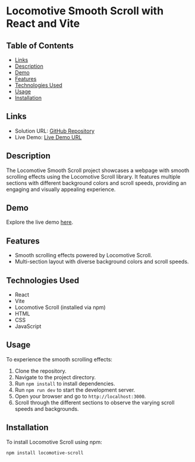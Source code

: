 # Locomotive Smooth Scroll with React and Vite

## Table of Contents

- [Links](#links)
- [Description](#description)
- [Demo](#demo)
- [Features](#features)
- [Technologies Used](#technologies-used)
- [Usage](#usage)
- [Installation](#installation)

## Links

- Solution URL: [GitHub Repository](https://github.com/aruntutter/locomotive-smooth-scroll-with-react-vite/tree/main)
- Live Demo: [Live Demo URL](https://astonishing-elf-2803d0.netlify.app/)

## Description

The Locomotive Smooth Scroll project showcases a webpage with smooth scrolling effects using the Locomotive Scroll library. It features multiple sections with different background colors and scroll speeds, providing an engaging and visually appealing experience.

## Demo

Explore the live demo [here](https://astonishing-elf-2803d0.netlify.app/).

## Features

- Smooth scrolling effects powered by Locomotive Scroll.
- Multi-section layout with diverse background colors and scroll speeds.

## Technologies Used

- React
- Vite
- Locomotive Scroll (installed via npm)
- HTML
- CSS
- JavaScript

## Usage

To experience the smooth scrolling effects:

1. Clone the repository.
2. Navigate to the project directory.
3. Run `npm install` to install dependencies.
4. Run `npm run dev` to start the development server.
5. Open your browser and go to `http://localhost:3000`.
6. Scroll through the different sections to observe the varying scroll speeds and backgrounds.

## Installation

To install Locomotive Scroll using npm:

```bash
npm install locomotive-scroll
